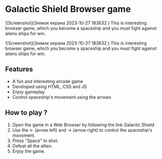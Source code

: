 # Galactic Shield Browser game
![Screenshot](Знімок екрана 2023-10-27 183632 ) This is interesting browser game, which you become a spaceship and you must fight against aliens ships for win.

![Screenshot](Знімок екрана 2023-10-27 183632 ) This is interesting browser game, which you become a spaceship and you must fight against aliens ships for win.

## Features
- A fun and interesting arcade game
- Developed using HTML, CSS and JS
- Enjoy gameplay
- Control spaceship's movement using the arrows
## How to play ?
1. Open the game in a Web Browser by following the link Galactic Shield
2. Use the <- (arrow left) and -> (arrow right) to control the spaceship's movoment.
3. Press "Space" to shot.
4. Defeat all the allien.
5. Enjoy the game.
